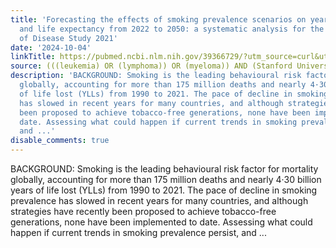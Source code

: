 ```yaml
---
title: 'Forecasting the effects of smoking prevalence scenarios on years of life lost
  and life expectancy from 2022 to 2050: a systematic analysis for the Global Burden
  of Disease Study 2021'
date: '2024-10-04'
linkTitle: https://pubmed.ncbi.nlm.nih.gov/39366729/?utm_source=curl&utm_medium=rss&utm_campaign=pubmed-2&utm_content=1Rkszs2HVZ2RHP33OibaNFew6VK-LzjJWTD4GwmLlk8B-wCceh&fc=20220923065203&ff=20241005190856&v=2.18.0.post9+e462414
source: (((leukemia) OR (lymphoma)) OR (myeloma)) AND (Stanford University[Affiliation])
description: 'BACKGROUND: Smoking is the leading behavioural risk factor for mortality
  globally, accounting for more than 175 million deaths and nearly 4·30 billion years
  of life lost (YLLs) from 1990 to 2021. The pace of decline in smoking prevalence
  has slowed in recent years for many countries, and although strategies have recently
  been proposed to achieve tobacco-free generations, none have been implemented to
  date. Assessing what could happen if current trends in smoking prevalence persist,
  and ...'
disable_comments: true
---
```

BACKGROUND: Smoking is the leading behavioural risk factor for mortality globally, accounting for more than 175 million deaths and nearly 4·30 billion years of life lost (YLLs) from 1990 to 2021. The pace of decline in smoking prevalence has slowed in recent years for many countries, and although strategies have recently been proposed to achieve tobacco-free generations, none have been implemented to date. Assessing what could happen if current trends in smoking prevalence persist, and ...